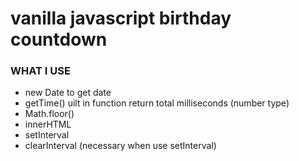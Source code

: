 # vanilla javascript birthday countdown


### WHAT I USE
- new Date to get date
- getTime()  uilt in function return total milliseconds (number type)
- Math.floor()
- innerHTML
- setInterval
- clearInterval (necessary when use setInterval)
